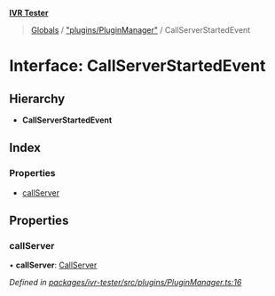 **[IVR Tester](../README.md)**

> [Globals](../README.md) / ["plugins/PluginManager"](../modules/_plugins_pluginmanager_.md) / CallServerStartedEvent

# Interface: CallServerStartedEvent

## Hierarchy

* **CallServerStartedEvent**

## Index

### Properties

* [callServer](_plugins_pluginmanager_.callserverstartedevent.md#callserver)

## Properties

### callServer

•  **callServer**: [CallServer](_testing_twiliocallserver_.callserver.md)

*Defined in [packages/ivr-tester/src/plugins/PluginManager.ts:16](https://github.com/SketchingDev/ivr-tester/blob/8e8019a/packages/ivr-tester/src/plugins/PluginManager.ts#L16)*
